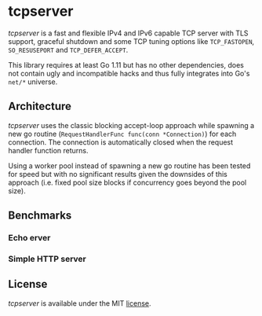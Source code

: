 # tcpserver

*tcpserver* is a fast and flexible IPv4 and IPv6 capable TCP server with TLS support, graceful shutdown and some TCP tuning options like `TCP_FASTOPEN`, `SO_RESUSEPORT` and `TCP_DEFER_ACCEPT`.

This library requires at least Go 1.11 but has no other dependencies, does not contain ugly and incompatible hacks and thus  fully integrates into Go's `net/*` universe.


## Architecture
*tcpserver* uses the classic blocking accept-loop approach while spawning a new go routine (`RequestHandlerFunc func(conn *Connection)`) for each connection.
The connection is automatically closed when the request handler function returns.


Using a worker pool instead of spawning a new go routine has been tested for speed but with no significant results given the downsides of this approach (i.e. fixed pool size blocks if concurrency goes beyond the pool size).

## Benchmarks



### Echo erver

### Simple HTTP server


## License

*tcpserver* is available under the MIT [license](LICENSE).